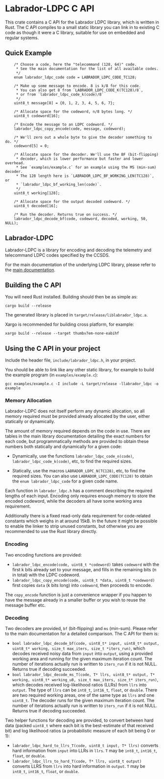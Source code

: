 # Labrador-LDPC C API

This crate contains a C API for the Labrador LDPC library, which is written in 
Rust. The C API compiles to a small static library you can link in to existing
C code as though it were a C library, suitable for use on embedded and regular
systems.

## Quick Example
```
    /* Choose a code, here the "telecommand (128, 64)" code.
     * See the main documentation for the list of all available codes.
     */
    enum labrador_ldpc_code code = LABRADOR_LDPC_CODE_TC128;

    /* Make up some message to encode. 8 is k/8 for this code.
     * You can also get 8 from `LABRADOR_LDPC_CODE_K(TC128)/8`,
     * or from `labrador_ldpc_code_k(code)/8`
     */
    uint8_t message[8] = {0, 1, 2, 3, 4, 5, 6, 7};

    /* Allocate space for the codeword, n/8 bytes long. */
    uint8_t codeword[16];

    /* Encode the message to an LDPC codeword. */
    labrador_ldpc_copy_encode(code, message, codeword);

    /* We'll zero out a whole byte to give the decoder something to do. */
    codeword[5] = 0;

    /* Allocate space for the decoder. We'll use the BF (bit-flipping)
     * decoder, which is lower performance but faster and lower overhead.
     * See `examples/example.c` for an example using the MS (min-sum) decoder.
     * The 128 length here is `LABRADOR_LDPC_BF_WORKING_LEN(TC128)`, or
     * `labrador_ldpc_bf_working_len(code)`.
     */
    uint8_t working[128];

    /* Allocate space for the output decoded codeword. */
    uint8_t decoded[16];

    /* Run the decoder. Returns true on success. */
    labrador_ldpc_decode_bf(code, codeword, decoded, working, 50, NULL);
```

## Labrador-LDPC

Labrador-LDPC is a library for encoding and decoding the telemetry and 
telecommand LDPC codes specified by the CCSDS.

For the main documentation of the underlying LDPC library, please refer to
the [main documentation](https://docs.rs/labrador-ldpc).

## Building the C API

You will need Rust installed. Building should then be as simple as:
```
cargo build --release
```
The generated library is placed in `target/release/liblabrador_ldpc.a`.

Xargo is recommended for building cross platform, for example:
```
xargo build --release --target thumbv7em-none-eabihf
```

## Using the C API in your project

Include the header file, `include/labrador_ldpc.h`, in your project.

You should be able to link like any other static library, for example to build
the example program (in `examples/example.c`):
```
gcc examples/example.c -I include -L target/release -llabrador_ldpc -o example
```

### Memory Allocation

Labrador-LDPC does not itself perform any dynamic allocation, so all memory
required must be provided already allocated by the user, either statically or
dynamically.

The amount of memory required depends on the code in use. There are tables in
the main library documentation detailing the exact numbers for each code, but
programmatically methods are provided to obtain these numbers both statically
and dynamically for a given code:

* Dynamically, use the functions `labrador_ldpc_code_n(code)`,
  `labrador_ldpc_code_k(code)`, etc, to find the required sizes.

* Statically, use the macros `LABRADOR_LDPC_N(TC128)`, etc, to find
  the required sizes. You can also use `LABRADOR_LDPC_CODE(TC128)` to
  obtain the `enum labrador_ldpc_code` for a given code name.

Each function in `labrador_ldpc.h` has a comment describing the required
lengths of each input. Encoding only requires enough memory to store the
encoded codeword, while the decoders all have some working area requirement.

Additionally there is a fixed read-only data requirement for code-related 
constants which weighs in at around 15kB. In the future it might be possible
to enable the linker to strip unused constants, but otherwise you are 
recommended to use the Rust library directly.

### Encoding

Two encoding functions are provided:

* `labrador_ldpc_encode(code, uint8_t *codeword)` takes `codeword` with the 
  first k bits already set to your message, and fills in the remaining
  bits (n in total) with the LDPC codeword.
* `labrador_ldpc_copy_encode(code, uint8_t *data, uint8_t *codeword)` first
  copies `data` (k bits long) into `codeword`, then proceeds to encode.

The `copy_encode` function is just a convenience wrapper if you happen to have
the message already in a smaller buffer or you wish to reuse the message buffer 
etc.

### Decoding

Two decoders are provided, `bf` (bit-flipping) and `ms` (min-sum). Please refer
to the main documentation for a detailed comparison. The C API for them is:

* `bool labrador_ldpc_decode_bf(code, uint8_t* input, uint8_t* output,
  uint8_t* working, size_t max_iters, size_t *iters_run)`, which decodes
  received noisy data from `input` into `output`, using a provided working area
  and running for the given maximum iteration count. The number of iterations
  actually run is written to `iters_run` if it is not NULL. Returns true if
  decoding succeeded.
* `bool labrador_ldpc_decode_ms_T(code, T* llrs, uint8_t* output, T* working,
  uint8_t* working_u8, size_t max_iters, size_t* iters_run)`, which decodes
  received log-likelihood ratios (LLRs) from `llrs` into `output`. The type
  of `llrs` can be `int8_t`, `int16_t`, `float`, or `double`. There are two
  required working areas, one of the same type as `llrs` and one `uint8_t`.
  The decoder runs for the given maximum iteration count. The number of
  iterations actually run is written to `iters_run` if it is not NULL. Returns
  true if decoding succeeded.

Two helper functions for decoding are provided, to convert between
hard data (packed `uint8_t` where each bit is the best-estimate of
that received bit) and log likelihood ratios (a probabilistic measure
of each bit being 0 or 1):

* `labrador_ldpc_hard_to_llrs_T(code, uint8_t input, T* llrs)` converts
  hard information from `input` into LLRs in `llrs`. `T` may be `int8_t`,
  `int16_t`, `float`, or `double`.
* `labrador_ldpc_llrs_to_hard_T(code, T* llrs, uint8_t output)` converts
  LLRS from `llrs` into hard information in `output`. `T` may be `int8_t`,
  `int16_t`, `float`, or `double`.
